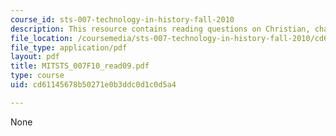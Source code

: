 ```yaml
---
course_id: sts-007-technology-in-history-fall-2010
description: This resource contains reading questions on Christian, chapter 9.
file_location: /coursemedia/sts-007-technology-in-history-fall-2010/cd61145678b50271e0b3ddc0d1c0d5a4_MITSTS_007F10_read09.pdf
file_type: application/pdf
layout: pdf
title: MITSTS_007F10_read09.pdf
type: course
uid: cd61145678b50271e0b3ddc0d1c0d5a4

---
```

None
